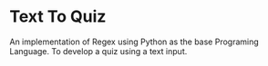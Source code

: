 # Text To Quiz

An implementation of Regex using Python as the base Programing Language. To develop a quiz using a text input.